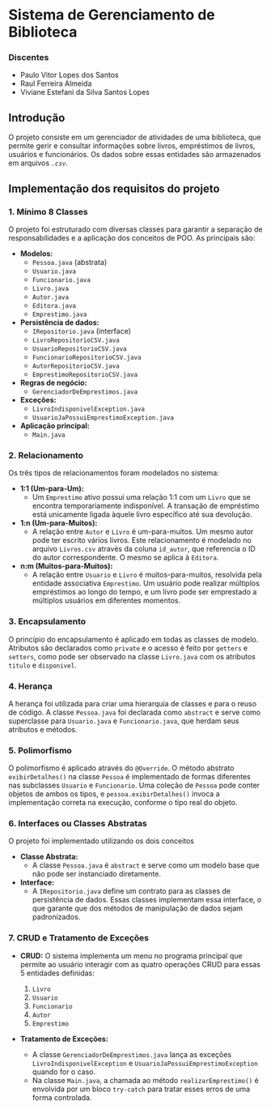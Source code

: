 # Sistema de Gerenciamento de Biblioteca

### Discentes
* Paulo Vitor Lopes dos Santos
* Raul Ferreira Almeida
* Viviane Estefani da Silva Santos Lopes

## Introdução
O projeto consiste em um gerenciador de atividades de uma biblioteca, que permite gerir e consultar informações sobre livros, empréstimos de livros, usuários e funcionários. Os dados sobre essas entidades são armazenados em arquivos *`.csv`*.


## Implementação dos requisitos do projeto


### 1. Mínimo 8 Classes
O projeto foi estruturado com diversas classes para garantir a separação de responsabilidades e a aplicação dos conceitos de POO. As principais são:
* **Modelos:** 
    - `Pessoa.java` (abstrata)
    - `Usuario.java`
    - `Funcionario.java`
    - `Livro.java`
    - `Autor.java`
    - `Editora.java`
    - `Emprestimo.java`
* **Persistência de dados:** 
    - `IRepositorio.java` (interface)
    - `LivroRepositorioCSV.java`
    - `UsuarioRepositorioCSV.java`
    - `FuncionarioRepositorioCSV.java`
    - `AutorRepositorioCSV.java`
    - `EmprestimoRepositorioCSV.java`
* **Regras de negócio:** 
    - `GerenciadorDeEmprestimos.java`
* **Exceções:** 
    - `LivroIndisponivelException.java`
    - `UsuarioJaPossuiEmprestimoException.java`
* **Aplicação principal:** 
    - `Main.java`

### 2. Relacionamento
Os três tipos de relacionamentos foram modelados no sistema:
* **1:1 (Um-para-Um):** 
    - Um `Emprestimo` ativo possui uma relação 1:1 com um `Livro` que se encontra temporariamente indisponível. A transação de empréstimo está unicamente ligada àquele livro específico até sua devolução.
* **1:n (Um-para-Muitos):** 
    - A relação entre `Autor` e `Livro` é um-para-muitos. Um mesmo autor pode ter escrito vários livros. Este relacionamento é modelado no arquivo `Livros.csv` através da coluna `id_autor`, que referencia o ID do autor correspondente. O mesmo se aplica à `Editora`.
* **n:m (Muitos-para-Muitos):** 
    - A relação entre `Usuario` e `Livro` é muitos-para-muitos, resolvida pela entidade associativa `Emprestimo`. Um usuário pode realizar múltiplos empréstimos ao longo do tempo, e um livro pode ser emprestado a múltiplos usuários em diferentes momentos.

### 3. Encapsulamento
O princípio do encapsulamento é aplicado em todas as classes de modelo. Atributos são declarados como `private` e o acesso é feito por `getters` e `setters`, como pode ser observado na classe `Livro.java` com os atributos `titulo` e `disponivel`.

### 4. Herança
A herança foi utilizada para criar uma hierarquia de classes e para o reuso de código. A classe `Pessoa.java` foi declarada como `abstract` e serve como superclasse para `Usuario.java` e `Funcionario.java`, que herdam seus atributos e métodos.

### 5. Polimorfismo
O polimorfismo é aplicado através do `@Override`. O método abstrato `exibirDetalhes()` na classe `Pessoa` é implementado de formas diferentes nas subclasses `Usuario` e `Funcionario`. Uma coleção de `Pessoa` pode conter objetos de ambos os tipos, e `pessoa.exibirDetalhes()` invoca a implementação correta na execução, conforme o tipo real do objeto.

### 6. Interfaces ou Classes Abstratas
O projeto foi implementado utilizando os dois conceitos
* **Classe Abstrata:**
    - A classe `Pessoa.java` é `abstract` e serve como um modelo base que não pode ser instanciado diretamente.
* **Interface:**
    - A `IRepositorio.java` define um contrato para as classes de persistência de dados. Essas classes implementam essa interface, o que garante que dos métodos de manipulação de dados sejam padronizados.

### 7. CRUD e Tratamento de Exceções

* **CRUD:** O sistema implementa um menu no programa principal que permite ao usuário interagir com as quatro operações CRUD para essas 5 entidades definidas:
    1.  `Livro`
    2.  `Usuario`
    3.  `Funcionario`
    4.  `Autor`
    5.  `Emprestimo`

* **Tratamento de Exceções:**
    - A classe `GerenciadorDeEmprestimos.java` lança as exceções `LivroIndisponivelException` e `UsuarioJaPossuiEmprestimoException` quando for o caso.
    - Na classe `Main.java`, a chamada ao método `realizarEmprestimo()` é envolvida por um bloco `try-catch` para tratar esses erros de uma forma controlada.

